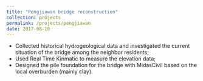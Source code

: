 ```yaml
---
title: "Pengjiawan bridge reconstruction"
collection: projects
permalink: /projects/pengjiawan
date: 2017-08-10
---
```


* Collected historical hydrogeological data and investigated the current situation of the bridge among the neighbor residents;
* Used Real Time Kinmatic to measure the elevation data;
* Designed the pile foundation for the bridge with MidasCivil based on the local overburden (mainly clay).